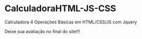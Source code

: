 # CalculadoraHTML-JS-CSS
Calculadora 4 Operações Básicas em HTML/CSS/JS com Jquery 

Deixe sua avaliação no final do site!!!
